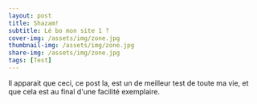 ```yaml
---
layout: post
title: Shazam!
subtitle: Lé bo mon site 1 ?
cover-img: /assets/img/zone.jpg
thumbnail-img: /assets/img/zone.jpg
share-img: /assets/img/zone.jpg
tags: [Test]
---
```


Il apparait que ceci, ce post la, est un de meilleur test de toute ma vie, et que cela est au final d'une facilité exemplaire.
